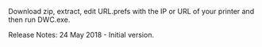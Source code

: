 
Download zip, extract, edit URL.prefs with the IP or URL of your printer and then run DWC.exe.


Release Notes:
24 May 2018 - Initial version.
